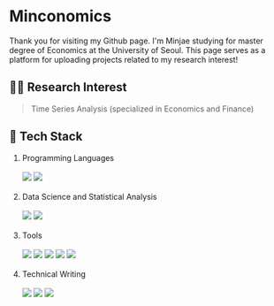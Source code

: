 # Minconomics

Thank you for visiting my Github page. I'm Minjae studying for master degree of Economics at the University of Seoul. This page serves as a platform for uploading projects related to my research interest! 

## 🏃‍♂️ Research Interest

> Time Series Analysis (specialized in Economics and Finance)

## 🚀 Tech Stack

1. Programming Languages <br> <br>
<img src="https://img.shields.io/badge/Python-3776AB?style=for-the-badge&logo=Python&logoColor=white"/> <img src="https://img.shields.io/badge/R-276DC3?style=for-the-badge&logo=R&logoColor=white"/> <br> <br>
2. Data Science and Statistical Analysis <br> <br>
<img src="https://img.shields.io/badge/pandas-150458?style=for-the-badge&logo=pandas&logoColor=white"/> <img src="https://img.shields.io/badge/numpy-013243?style=for-the-badge&logo=numpy&logoColor=white"/>  <br> <br>
3. Tools <br> <br>
<img src="https://img.shields.io/badge/rstudioide-75AADB?style=for-the-badge&logo=rstudioide&logoColor=white"/> <img src="https://img.shields.io/badge/jupyter-F37626?style=for-the-badge&logo=jupyter&logoColor=white"/> <img src="https://img.shields.io/badge/googlecolab-F9AB00?style=for-the-badge&logo=googlecolab&logoColor=white"/> <img src="https://img.shields.io/badge/git-F05032?style=for-the-badge&logo=git&logoColor=white"/> <img src="https://img.shields.io/badge/github-181717?style=for-the-badge&logo=github&logoColor=white"/> <br> <br>
4. Technical Writing <br> <br>
<img src="https://img.shields.io/badge/latex-008080?style=for-the-badge&logo=latex&logoColor=white"/> <img src="https://img.shields.io/badge/markdown-000000?style=for-the-badge&logo=markdown&logoColor=white"/> <img src="https://img.shields.io/badge/overleaf-47A141?style=for-the-badge&logo=overleaf&logoColor=white"/>



